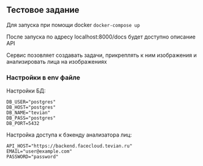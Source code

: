 ## Тестовое задание

Для запуска при помощи docker `docker-compose up`

После запуска по адресу localhost:8000/docs будет доступно описание API

Сервис позовляет создавать задачи, прикреплять к ним изображения и анализировать лица на изображениях

### Настройки в env файле

Настройки БД:
```
DB_USER="postgres"
DB_HOST="postgres"
DB_NAME="tevian"
DB_PASS="postgres"
DB_PORT=5432
```

Настройка доступа к бэкенду анализатора лиц:
```
API_HOST="https://backend.facecloud.tevian.ru"
EMAIL="user@example.com"
PASSWORD="password"
```
